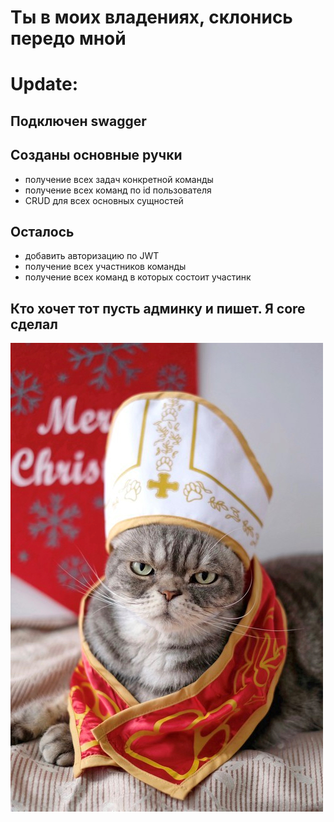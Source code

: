 # Ты в моих владениях, склонись передо мной

# Update:
## Подключен **swagger**
## Cозданы основные ручки
- получение всех задач конкретной команды
- получение всех команд по id пользователя
- CRUD для всех основных сущностей

## Осталось
- добавить авторизацию по JWT
- получение всех участников команды 
- получение всех команд в которых состоит участинк

## Кто хочет тот пусть админку и пишет. Я core сделал
![](img.png)